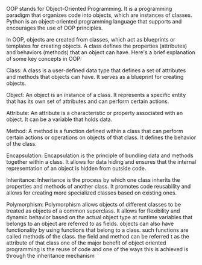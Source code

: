 OOP stands for Object-Oriented Programming. It is a programming paradigm that organizes code into objects, which are instances of classes. Python is an object-oriented programming language that supports and encourages the use of OOP principles.

In OOP, objects are created from classes, which act as blueprints or templates for creating objects. A class defines the properties (attributes) and behaviors (methods) that an object can have. Here's a brief explanation of some key concepts in OOP:

Class: A class is a user-defined data type that defines a set of attributes and methods that objects can have. It serves as a blueprint for creating objects.

Object: An object is an instance of a class. It represents a specific entity that has its own set of attributes and can perform certain actions.

Attribute: An attribute is a characteristic or property associated with an object. It can be a variable that holds data.

Method: A method is a function defined within a class that can perform certain actions or operations on objects of that class. It defines the behavior of the class.

Encapsulation: Encapsulation is the principle of bundling data and methods together within a class. It allows for data hiding and ensures that the internal representation of an object is hidden from outside code.

Inheritance: Inheritance is the process by which one class inherits the properties and methods of another class. It promotes code reusability and allows for creating more specialized classes based on existing ones.

Polymorphism: Polymorphism allows objects of different classes to be treated as objects of a common superclass. It allows for flexibility and dynamic behavior based on the actual object type at runtime
variables that belongs to an object are referred to as fields.
objects can also have functionality by using functions that belong to a class. such functions are called methods of the class. the field and method can be referred t as the attribute of that class
one of the major benefit of object oriented programming is the reuse of code and one of the ways this is achieved is through the inheritance mechanism
